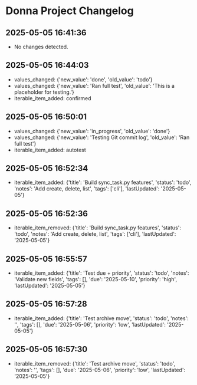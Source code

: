 ﻿# Donna Project Changelog

## 2025-05-05 16:41:36
- No changes detected.

## 2025-05-05 16:44:03
- values_changed: {'new_value': 'done', 'old_value': 'todo'}
- values_changed: {'new_value': 'Ran full test', 'old_value': 'This is a placeholder for testing.'}
- iterable_item_added: confirmed

## 2025-05-05 16:50:01
- values_changed: {'new_value': 'in_progress', 'old_value': 'done'}
- values_changed: {'new_value': 'Testing Git commit log', 'old_value': 'Ran full test'}
- iterable_item_added: autotest

## 2025-05-05 16:52:34
- iterable_item_added: {'title': 'Build sync_task.py features', 'status': 'todo', 'notes': 'Add create, delete, list', 'tags': ['cli'], 'lastUpdated': '2025-05-05'}

## 2025-05-05 16:52:36
- iterable_item_removed: {'title': 'Build sync_task.py features', 'status': 'todo', 'notes': 'Add create, delete, list', 'tags': ['cli'], 'lastUpdated': '2025-05-05'}

## 2025-05-05 16:55:57
- iterable_item_added: {'title': 'Test due + priority', 'status': 'todo', 'notes': 'Validate new fields', 'tags': [], 'due': '2025-05-10', 'priority': 'high', 'lastUpdated': '2025-05-05'}

## 2025-05-05 16:57:28
- iterable_item_added: {'title': 'Test archive move', 'status': 'todo', 'notes': '', 'tags': [], 'due': '2025-05-06', 'priority': 'low', 'lastUpdated': '2025-05-05'}

## 2025-05-05 16:57:30
- iterable_item_removed: {'title': 'Test archive move', 'status': 'todo', 'notes': '', 'tags': [], 'due': '2025-05-06', 'priority': 'low', 'lastUpdated': '2025-05-05'}
